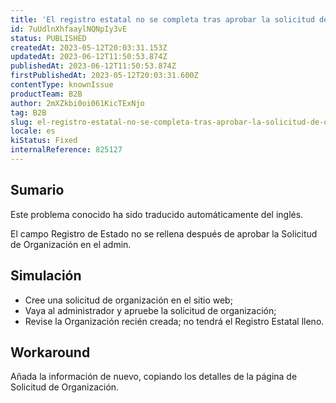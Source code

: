 ```yaml
---
title: 'El registro estatal no se completa tras aprobar la solicitud de organización'
id: 7uUdlnXhfaaylNQNpIy3vE
status: PUBLISHED
createdAt: 2023-05-12T20:03:31.153Z
updatedAt: 2023-06-12T11:50:53.874Z
publishedAt: 2023-06-12T11:50:53.874Z
firstPublishedAt: 2023-05-12T20:03:31.600Z
contentType: knownIssue
productTeam: B2B
author: 2mXZkbi0oi061KicTExNjo
tag: B2B
slug: el-registro-estatal-no-se-completa-tras-aprobar-la-solicitud-de-organizacion
locale: es
kiStatus: Fixed
internalReference: 825127
---
```


## Sumario

<div class="alert alert-info">
  <p>Este problema conocido ha sido traducido automáticamente del inglés.</p>
</div>


El campo Registro de Estado no se rellena después de aprobar la Solicitud de Organización en el admin.


##

## Simulación



- Cree una solicitud de organización en el sitio web;
- Vaya al administrador y apruebe la solicitud de organización;
- Revise la Organización recién creada; no tendrá el Registro Estatal lleno.



## Workaround


Añada la información de nuevo, copiando los detalles de la página de Solicitud de Organización.




